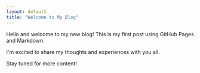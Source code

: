 ```yaml
---
layout: default
title: "Welcome to My Blog"
---
```


Hello and welcome to my new blog! This is my first post using GitHub Pages and Markdown.

I'm excited to share my thoughts and experiences with you all.

Stay tuned for more content!
